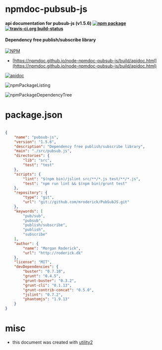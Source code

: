 # npmdoc-pubsub-js

#### api documentation for  pubsub-js (v1.5.6)  [![npm package](https://img.shields.io/npm/v/npmdoc-pubsub-js.svg?style=flat-square)](https://www.npmjs.org/package/npmdoc-pubsub-js) [![travis-ci.org build-status](https://api.travis-ci.org/npmdoc/node-npmdoc-pubsub-js.svg)](https://travis-ci.org/npmdoc/node-npmdoc-pubsub-js)

#### Dependency free publish/subscribe library

[![NPM](https://nodei.co/npm/pubsub-js.png?downloads=true&downloadRank=true&stars=true)](https://www.npmjs.com/package/pubsub-js)

- [https://npmdoc.github.io/node-npmdoc-pubsub-js/build/apidoc.html](https://npmdoc.github.io/node-npmdoc-pubsub-js/build/apidoc.html)

[![apidoc](https://npmdoc.github.io/node-npmdoc-pubsub-js/build/screenCapture.buildCi.browser.%252Ftmp%252Fbuild%252Fapidoc.html.png)](https://npmdoc.github.io/node-npmdoc-pubsub-js/build/apidoc.html)

![npmPackageListing](https://npmdoc.github.io/node-npmdoc-pubsub-js/build/screenCapture.npmPackageListing.svg)

![npmPackageDependencyTree](https://npmdoc.github.io/node-npmdoc-pubsub-js/build/screenCapture.npmPackageDependencyTree.svg)



# package.json

```json

{
    "name": "pubsub-js",
    "version": "1.5.6",
    "description": "Dependency free publish/subscribe library",
    "main": "./src/pubsub.js",
    "directories": {
        "lib": "src",
        "test": "test"
    },
    "scripts": {
        "lint": "$(npm bin)/jslint src/**/*.js test/**/*.js",
        "test": "npm run lint && $(npm bin)/grunt test"
    },
    "repository": {
        "type": "git",
        "url": "git://github.com/mroderick/PubSubJS.git"
    },
    "keywords": [
        "pub/sub",
        "pubsub",
        "publish/subscribe",
        "publish",
        "subscribe"
    ],
    "author": {
        "name": "Morgan Roderick",
        "url": "http://roderick.dk"
    },
    "license": "MIT",
    "devDependencies": {
        "buster": "0.7.18",
        "grunt": "0.4.5",
        "grunt-buster": "0.3.2",
        "grunt-cli": "0.1.13",
        "grunt-contrib-concat": "0.5.0",
        "jslint": "0.7.2",
        "phantomjs": "1.9.13"
    }
}
```



# misc
- this document was created with [utility2](https://github.com/kaizhu256/node-utility2)
